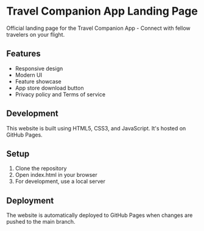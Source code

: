 # Travel Companion App Landing Page

Official landing page for the Travel Companion App - Connect with fellow travelers on your flight.

## Features
- Responsive design
- Modern UI
- Feature showcase
- App store download button
- Privacy policy and Terms of service

## Development
This website is built using HTML5, CSS3, and JavaScript. It's hosted on GitHub Pages.

## Setup
1. Clone the repository
2. Open index.html in your browser
3. For development, use a local server

## Deployment
The website is automatically deployed to GitHub Pages when changes are pushed to the main branch.
